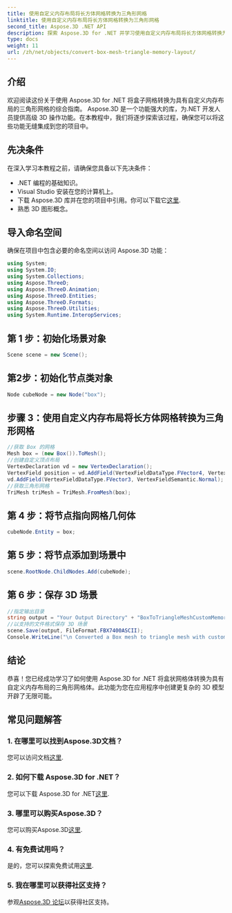 ```yaml
---
title: 使用自定义内存布局将长方体网格转换为三角形网格
linktitle: 使用自定义内存布局将长方体网格转换为三角形网格
second_title: Aspose.3D .NET API
description: 探索 Aspose.3D for .NET 并学习使用自定义内存布局将长方体网格转换为三角形网格。在您的应用程序中进行 3D 建模的简单步骤。
type: docs
weight: 11
url: /zh/net/objects/convert-box-mesh-triangle-memory-layout/
---
```

## 介绍
欢迎阅读这份关于使用 Aspose.3D for .NET 将盒子网格转换为具有自定义内存布局的三角形网格的综合指南。 Aspose.3D 是一个功能强大的库，为.NET 开发人员提供高级 3D 操作功能。在本教程中，我们将逐步探索该过程，确保您可以将这些功能无缝集成到您的项目中。
## 先决条件
在深入学习本教程之前，请确保您具备以下先决条件：
- .NET 编程的基础知识。
- Visual Studio 安装在您的计算机上。
- 下载 Aspose.3D 库并在您的项目中引用。你可以下载它[这里](https://releases.aspose.com/3d/net/).
- 熟悉 3D 图形概念。
## 导入命名空间
确保在项目中包含必要的命名空间以访问 Aspose.3D 功能：
```csharp
using System;
using System.IO;
using System.Collections;
using Aspose.ThreeD;
using Aspose.ThreeD.Animation;
using Aspose.ThreeD.Entities;
using Aspose.ThreeD.Formats;
using Aspose.ThreeD.Utilities;
using System.Runtime.InteropServices;
```
## 第 1 步：初始化场景对象
```csharp
Scene scene = new Scene();
```
## 第2步：初始化节点类对象
```csharp
Node cubeNode = new Node("box");
```
## 步骤 3：使用自定义内存布局将长方体网格转换为三角形网格
```csharp
//获取 Box 的网格
Mesh box = (new Box()).ToMesh();
//创建自定义顶点布局
VertexDeclaration vd = new VertexDeclaration();
VertexField position = vd.AddField(VertexFieldDataType.FVector4, VertexFieldSemantic.Position);
vd.AddField(VertexFieldDataType.FVector3, VertexFieldSemantic.Normal);
//获取三角形网格
TriMesh triMesh = TriMesh.FromMesh(box);
```
## 第 4 步：将节点指向网格几何体
```csharp
cubeNode.Entity = box;
```
## 第 5 步：将节点添加到场景中
```csharp
scene.RootNode.ChildNodes.Add(cubeNode);
```
## 第 6 步：保存 3D 场景
```csharp
//指定输出目录
string output = "Your Output Directory" + "BoxToTriangleMeshCustomMemoryLayoutScene.fbx";
//以支持的文件格式保存 3D 场景
scene.Save(output, FileFormat.FBX7400ASCII);
Console.WriteLine("\n Converted a Box mesh to triangle mesh with custom memory layout of the vertex successfully.\nFile saved at " + output);
```
## 结论
恭喜！您已经成功学习了如何使用 Aspose.3D for .NET 将盒状网格体转换为具有自定义内存布局的三角形网格体。此功能为您在应用程序中创建更复杂的 3D 模型开辟了无限可能。
## 常见问题解答
### 1. 在哪里可以找到Aspose.3D文档？
您可以访问文档[这里](https://reference.aspose.com/3d/net/).
### 2. 如何下载 Aspose.3D for .NET？
您可以下载 Aspose.3D for .NET[这里](https://releases.aspose.com/3d/net/).
### 3. 哪里可以购买Aspose.3D？
您可以购买Aspose.3D[这里](https://purchase.aspose.com/buy).
### 4. 有免费试用吗？
是的，您可以探索免费试用[这里](https://releases.aspose.com/).
### 5. 我在哪里可以获得社区支持？
参观[Aspose.3D 论坛](https://forum.aspose.com/c/3d/18)以获得社区支持。